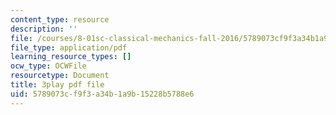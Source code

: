 ```yaml
---
content_type: resource
description: ''
file: /courses/8-01sc-classical-mechanics-fall-2016/5789073cf9f3a34b1a9b15228b5788e6_ThZH56PUwNc.pdf
file_type: application/pdf
learning_resource_types: []
ocw_type: OCWFile
resourcetype: Document
title: 3play pdf file
uid: 5789073c-f9f3-a34b-1a9b-15228b5788e6
---
```

